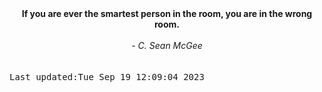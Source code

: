 
<div align="center"><b><span>If you are ever the smartest person in the room, you are in the wrong room.</span></b><br><br><i> - C. Sean McGee</i></div>
<br><br><kbd>Last updated:Tue Sep 19 12:09:04 2023</kbd>